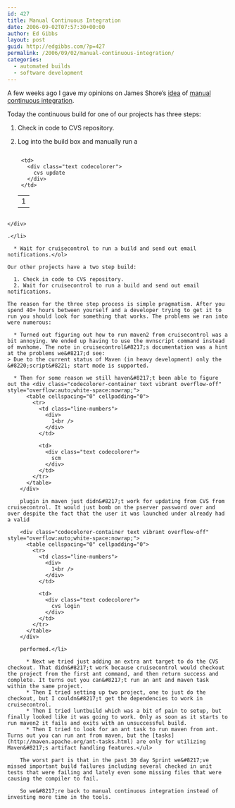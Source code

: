 ```yaml
---
id: 427
title: Manual Continuous Integration
date: 2006-09-02T07:57:30+00:00
author: Ed Gibbs
layout: post
guid: http://edgibbs.com/?p=427
permalink: /2006/09/02/manual-continuous-integration/
categories:
  - automated builds
  - software development
---
```

A few weeks ago I gave my opinions on James Shore&#8217;s [idea](http://www.jamesshore.com/Agile-Book/continuous_integration.html) of [manual continuous integration](http://edgibbs.com/2006/08/18/synchronous-integration-versus-asynchronous-integration/).

Today the continuous build for one of our projects has three steps:

  1. Check in code to CVS repository.
  2. Log into the build box and manually run a <div class="codecolorer-container text vibrant overflow-off" style="overflow:auto;white-space:nowrap;">
      <table cellspacing="0" cellpadding="0">
        <tr>
          <td class="line-numbers">
            <div>
              1<br />
            </div>
          </td>
          
          <td>
            <div class="text codecolorer">
              cvs update
            </div>
          </td>
        </tr>
      </table>
    </div>
    
    .</li> 
    
      * Wait for cruisecontrol to run a build and send out email notifications.</ol> 
    
    Our other projects have a two step build:
    
      1. Check in code to CVS repository.
      2. Wait for cruisecontrol to run a build and send out email notifications.
    
    The reason for the three step process is simple pragmatism. After you spend 40+ hours between yourself and a developer trying to get it to run you should look for something that works. The problems we ran into were numerous:
    
      * Turned out figuring out how to run maven2 from cruisecontrol was a bit annoying. We ended up having to use the mvnscript command instead of mvnhome. The note in cruisecontrol&#8217;s documentation was a hint at the problems we&#8217;d see:
    > Due to the current status of Maven (in heavy development) only the &#8220;script&#8221; start mode is supported.
    
      * Then for some reason we still haven&#8217;t been able to figure out the <div class="codecolorer-container text vibrant overflow-off" style="overflow:auto;white-space:nowrap;">
          <table cellspacing="0" cellpadding="0">
            <tr>
              <td class="line-numbers">
                <div>
                  1<br />
                </div>
              </td>
              
              <td>
                <div class="text codecolorer">
                  scm
                </div>
              </td>
            </tr>
          </table>
        </div>
        
        plugin in maven just didn&#8217;t work for updating from CVS from cruisecontrol. It would just bomb on the pserver password over and over despite the fact that the user it was launched under already had a valid
        
        <div class="codecolorer-container text vibrant overflow-off" style="overflow:auto;white-space:nowrap;">
          <table cellspacing="0" cellpadding="0">
            <tr>
              <td class="line-numbers">
                <div>
                  1<br />
                </div>
              </td>
              
              <td>
                <div class="text codecolorer">
                  cvs login
                </div>
              </td>
            </tr>
          </table>
        </div>
        
        performed.</li> 
        
          * Next we tried just adding an extra ant target to do the CVS checkout. That didn&#8217;t work because cruisecontrol would checkout the project from the first ant command, and then return success and complete. It turns out you can&#8217;t run an ant and maven task within the same project.
          * Then I tried setting up two project, one to just do the checkout, but I couldn&#8217;t get the dependencies to work in cruisecontrol.
          * Then I tried luntbuild which was a bit of pain to setup, but finally looked like it was going to work. Only as soon as it starts to run maven2 it fails and exits with an unsuccessful build.
          * Then I tried to look for an ant task to run maven from ant. Turns out you can run ant from maven, but the [tasks](http://maven.apache.org/ant-tasks.html) are only for utilizing Maven&#8217;s artifact handling features.</ul> 
        
        The worst part is that in the past 30 day Sprint we&#8217;ve missed important build failures including several checked in unit tests that were failing and lately even some missing files that were causing the compiler to fail.
        
        So we&#8217;re back to manual continuous integration instead of investing more time in the tools.